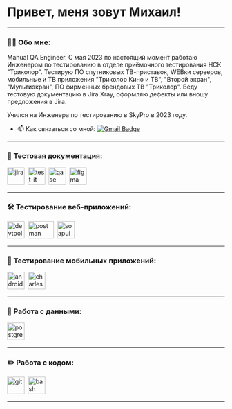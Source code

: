 # Привет, меня зовут Михаил!

---

### 👨‍💻 Обо мне:

Manual QA Engineer. C мая 2023 по настоящий момент работаю Инженером по тестированию в отделе приёмочного тестирования НСК "Триколор". Тестирую ПО спутниковых ТВ-приставок, WEBки серверов, мобильные и ТВ приложения "Триколор Кино и ТВ", "Второй экран", "Мультиэкран", ПО фирменных брендовых ТВ "Триколор". Веду тестовую документацию в Jira Xray, оформляю дефекты или вношу предложения в Jira.

Учился на Инженера по тестированию в SkyPro в 2023 году.

- 📫 Как связаться со мной: [![Gmail Badge](https://img.shields.io/badge/-Gmail-red?style=flat&logo=Gmail&logoColor=white)](mailto:mlepeshkin8@gmail.com)

---

### 📁 Тестовая документация:

<div>
  <img src="https://cdn.jsdelivr.net/gh/devicons/devicon/icons/jira/jira-original.svg" title="jira" alt="jira" width="40" height="40"/>&nbsp
  <img src="https://docs.testit.software/images/testit_logo_icon_blue.png" title="test-it" alt="test-it" width="40" height="40"/>&nbsp
  <img src="https://luna1.co/eb0187.png" title="qase" alt="qase" width="40" height="40"/>&nbsp
  <img src="https://cdn.jsdelivr.net/gh/devicons/devicon/icons/figma/figma-original.svg" title="figma" alt="figma" width="40" height="40"/>&nbsp
</div>

---

### 🛠 Тестирование веб-приложений:

<div>
  <img src="https://d33wubrfki0l68.cloudfront.net/38b5c953a4667366685d55db55d057c86db1fc54/a0fdc/static/acae6b24d940347661ca901ea07f47c1/chrome-dev-logo-icon.png" title="devtools" alt="devtools" width="40" height="40"/>&nbsp
  <img src="https://cdn.worldvectorlogo.com/logos/postman.svg" title="postman" alt="postman" width="60" height="40"/>&nbsp
  <img src="https://static0.smartbear.co/smartbearbrand/media/images/home/soapui-icon.svg" title="soapui" alt="soapui" width="40" height="40"/>&nbsp
</div>

---

### 📱 Тестирование мобильных приложений:

<div>
  <img src="https://cdn.jsdelivr.net/gh/devicons/devicon/icons/androidstudio/androidstudio-original.svg" title="android-studio" alt="android-studio" width="40" height="40"/>&nbsp
  <img src="https://cdn.icon-icons.com/icons2/3053/PNG/512/charles_proxy_macos_bigsur_icon_190302.png" title="charles-proxy" alt="charles-proxy" width="40" height="40"/>&nbsp
</div>


---

### 💾 Работа с данными:

<div>
  <img src="https://w7.pngwing.com/pngs/358/849/png-transparent-postgresql-database-logo-database-symbol-blue-text-logo-thumbnail.png" title="postgre" alt="postgre" width="40" height="40"/>&nbsp
</div>

---

### ✏️ Работа с кодом:

<div>
  <img src="https://cdn.jsdelivr.net/gh/devicons/devicon/icons/git/git-original.svg" title="git" alt="git" width="40" height="40"/>&nbsp
  <img src="https://upload.wikimedia.org/wikipedia/commons/thumb/4/4b/Bash_Logo_Colored.svg/1024px-Bash_Logo_Colored.svg.png?20180723054350" title="bash" alt="bash" width="40" height="40"/>&nbsp
  
</div>

---
